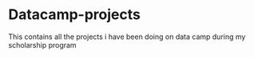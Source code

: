 # Datacamp-projects
This contains all the projects i have been doing on data camp during my scholarship program
